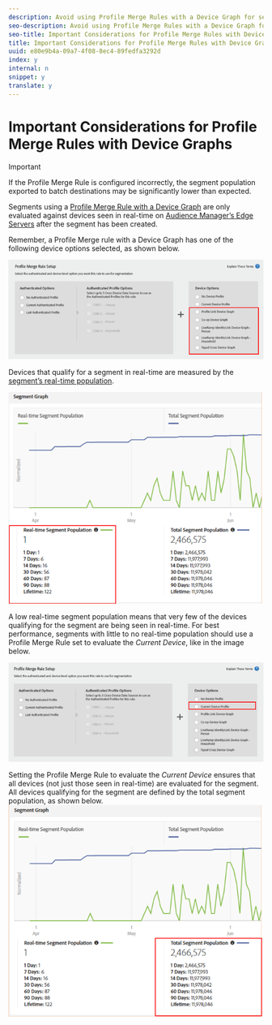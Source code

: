 ```yaml
---
description: Avoid using Profile Merge Rules with a Device Graph for segments which have little to no real-time segment population.
seo-description: Avoid using Profile Merge Rules with a Device Graph for segments which have little to no real-time segment population.
seo-title: Important Considerations for Profile Merge Rules with Device Graphs
title: Important Considerations for Profile Merge Rules with Device Graphs
uuid: e80e9b4a-09a7-4f08-8ec4-89fedfa3292d
index: y
internal: n
snippet: y
translate: y
---
```


# Important Considerations for Profile Merge Rules with Device Graphs


>[!IMPORTANT]
>
>If the Profile Merge Rule is configured incorrectly, the segment population exported to batch destinations may be significantly lower than expected.

Segments using a [ Profile Merge Rule with a Device Graph](../../c_features/profile-link-intro/merge-rule-targeting-options.md#section_F6D35A63A04346EE85DE533A43E5EE0D) are only evaluated against devices seen in real-time on [ Audience Manager’s Edge Servers](../../c_reference/c_compintro/c_compedge.md#concept_DD36E2B5A23D4CC5A91CA9808B908B8E) after the segment has been created. 

Remember, a Profile Merge rule with a Device Graph has one of the following device options selected, as shown below. 

![](assets/pmr-considerations-1.png) 

Devices that qualify for a segment in real-time are measured by the [ segment’s real-time population](../../c_features/c_segments/segment-builder-data.md#section_ED9F6B29E9D541499E3FC7C0A1753FCE). 

![](assets/pmr-considerations-2.png) 

A low real-time segment population means that very few of the devices qualifying for the segment are being seen in real-time. For best performance, segments with little to no real-time population should use a Profile Merge Rule set to evaluate the *Current Device*, like in the image below. 

![](assets/pmr-considerations-3.png) 

Setting the Profile Merge Rule to evaluate the *Current Device* ensures that all devices (not just those seen in real-time) are evaluated for the segment. All devices qualifying for the segment are defined by the total segment population, as shown below. 
![](assets/pmr-considerations-4.png) 